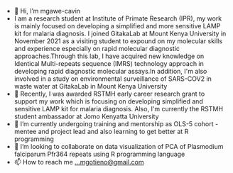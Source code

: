 - 👋 Hi, I’m mgawe-cavin
- I am a research student at Institute of Primate Research (IPR), my work is mainly focused on developing a simplified and more sensitive LAMP kit for malaria diagnosis. I joined GitakaLab at Mount Kenya University in November 2021 as a visiting student to expound on my molecular skills and experience especially on rapid molecular diagnostic approaches.Through this lab, I have acquired new knowledge on Identical Multi-repeats sequence (IMRS) technology approach in developing rapid diagnostic molecular assays.In addition, I'm also involved in a study on environmental surveillance of SARS-COV2 in waste water at GitakaLab in Mount Kenya University
- 👀 Recently, I was awarded RSTMH early career research grant to support my work which is focusing on developing simplified and sensitive LAMP kit for malaria diagnosis. Also, I'm currently the RSTMH student ambassador at Jomo Kenyatta University
- 🌱 I’m currently undergoing training and mentorship as OLS-5 cohort - mentee and project lead and also learning to get better at R programming 
- 💞️ I’m looking to collaborate on data visualization of PCA of Plasmodium falciparum Pfr364 repeats using R programming language
- 📫 How to reach me ...mgotieno@gmail.com


<!---
mgawe-cavin/mgawe-cavin is a ✨ special ✨ repository because its `README.md` (this file) appears on your GitHub profile.
You can click the Preview link to take a look at your changes
